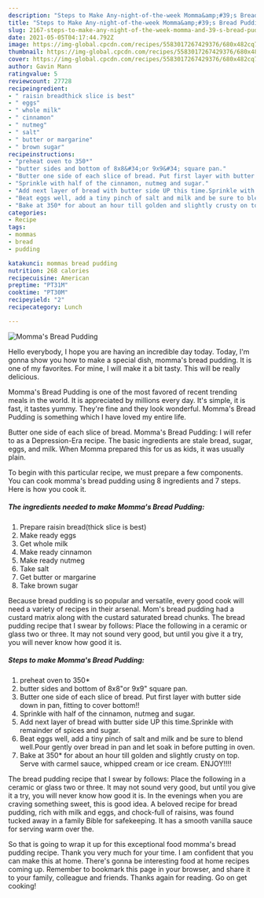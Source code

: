 ```yaml
---
description: "Steps to Make Any-night-of-the-week Momma&amp;#39;s Bread Pudding"
title: "Steps to Make Any-night-of-the-week Momma&amp;#39;s Bread Pudding"
slug: 2167-steps-to-make-any-night-of-the-week-momma-and-39-s-bread-pudding
date: 2021-05-05T04:17:44.792Z
image: https://img-global.cpcdn.com/recipes/5583017267429376/680x482cq70/mommas-bread-pudding-recipe-main-photo.jpg
thumbnail: https://img-global.cpcdn.com/recipes/5583017267429376/680x482cq70/mommas-bread-pudding-recipe-main-photo.jpg
cover: https://img-global.cpcdn.com/recipes/5583017267429376/680x482cq70/mommas-bread-pudding-recipe-main-photo.jpg
author: Gavin Mann
ratingvalue: 5
reviewcount: 27728
recipeingredient:
- " raisin breadthick slice is best"
- " eggs"
- " whole milk"
- " cinnamon"
- " nutmeg"
- " salt"
- " butter or margarine"
- " brown sugar"
recipeinstructions:
- "preheat oven to 350*"
- "butter sides and bottom of 8x8&#34;or 9x9&#34; square pan."
- "Butter one side of each slice of bread. Put first layer with butter side down in pan, fitting to cover bottom!!"
- "Sprinkle with half of the cinnamon, nutmeg and sugar."
- "Add next layer of bread with butter side UP this time.Sprinkle with remainder of spices and sugar."
- "Beat eggs well, add a tiny pinch of salt and milk and be sure to blend well.Pour gently over bread in pan and let soak in before putting in oven."
- "Bake at 350* for about an hour till golden and slightly crusty on top. Serve with carmel sauce, whipped cream or ice cream. ENJOY!!!!"
categories:
- Recipe
tags:
- mommas
- bread
- pudding

katakunci: mommas bread pudding 
nutrition: 268 calories
recipecuisine: American
preptime: "PT31M"
cooktime: "PT30M"
recipeyield: "2"
recipecategory: Lunch

---
```



![Momma&#39;s Bread Pudding](https://img-global.cpcdn.com/recipes/5583017267429376/680x482cq70/mommas-bread-pudding-recipe-main-photo.jpg)

Hello everybody, I hope you are having an incredible day today. Today, I'm gonna show you how to make a special dish, momma&#39;s bread pudding. It is one of my favorites. For mine, I will make it a bit tasty. This will be really delicious.

Momma&#39;s Bread Pudding is one of the most favored of recent trending meals in the world. It is appreciated by millions every day. It's simple, it is fast, it tastes yummy. They're fine and they look wonderful. Momma&#39;s Bread Pudding is something which I have loved my entire life.

Butter one side of each slice of bread. Momma&#39;s Bread Pudding: I will refer to as a Depression-Era recipe. The basic ingredients are stale bread, sugar, eggs, and milk. When Momma prepared this for us as kids, it was usually plain.


To begin with this particular recipe, we must prepare a few components. You can cook momma&#39;s bread pudding using 8 ingredients and 7 steps. Here is how you cook it.

<!--inarticleads1-->

##### The ingredients needed to make Momma&#39;s Bread Pudding:

1. Prepare  raisin bread(thick slice is best)
1. Make ready  eggs
1. Get  whole milk
1. Make ready  cinnamon
1. Make ready  nutmeg
1. Take  salt
1. Get  butter or margarine
1. Take  brown sugar


Because bread pudding is so popular and versatile, every good cook will need a variety of recipes in their arsenal. Mom&#39;s bread pudding had a custard matrix along with the custard saturated bread chunks. The bread pudding recipe that I swear by follows: Place the following in a ceramic or glass two or three. It may not sound very good, but until you give it a try, you will never know how good it is. 

<!--inarticleads2-->

##### Steps to make Momma&#39;s Bread Pudding:

1. preheat oven to 350*
1. butter sides and bottom of 8x8&#34;or 9x9&#34; square pan.
1. Butter one side of each slice of bread. Put first layer with butter side down in pan, fitting to cover bottom!!
1. Sprinkle with half of the cinnamon, nutmeg and sugar.
1. Add next layer of bread with butter side UP this time.Sprinkle with remainder of spices and sugar.
1. Beat eggs well, add a tiny pinch of salt and milk and be sure to blend well.Pour gently over bread in pan and let soak in before putting in oven.
1. Bake at 350* for about an hour till golden and slightly crusty on top. Serve with carmel sauce, whipped cream or ice cream. ENJOY!!!!


The bread pudding recipe that I swear by follows: Place the following in a ceramic or glass two or three. It may not sound very good, but until you give it a try, you will never know how good it is. In the evenings when you are craving something sweet, this is good idea. A beloved recipe for bread pudding, rich with milk and eggs, and chock-full of raisins, was found tucked away in a family Bible for safekeeping. It has a smooth vanilla sauce for serving warm over the. 

So that is going to wrap it up for this exceptional food momma&#39;s bread pudding recipe. Thank you very much for your time. I am confident that you can make this at home. There's gonna be interesting food at home recipes coming up. Remember to bookmark this page in your browser, and share it to your family, colleague and friends. Thanks again for reading. Go on get cooking!
